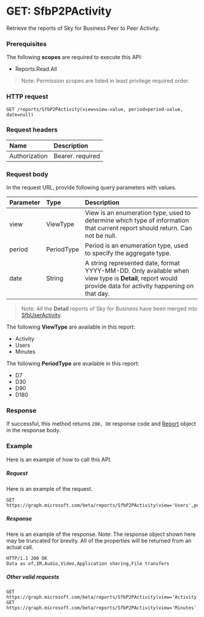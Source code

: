 # GET: SfbP2PActivity
Retrieve the reports of Sky for Business Peer to Peer Activity.

### Prerequisites
The following **scopes** are required to execute this API: 
- Reports.Read.All
> Note: Permission scopes are listed in least privilege required order.

### HTTP request
<!-- { "blockType": "ignored" } -->
```http
GET /reports/SfbP2PActivity(view=view-value, period=period-value, date=null)
```
### Request headers
| Name       | Description|
|:---------------|:----------|
| Authorization  | Bearer. required|

### Request body
In the request URL, provide following query parameters with values.

| Parameter	   | Type	|Description|
|:---------------|:--------|:----------|
|view|ViewType|View is an enumeration type, used to determine which type of information that current report should return. Can not be null.|
|period|PeriodType|Period is an enumeration type, used to specify the aggregate type.|
|date|String|A string represented date, format YYYY-MM-DD. Only available when view type is **Detail**, report would provide data for activity happening on that day.|

> Note: All the **Detail** reports of Sky for Business have been merged into [SfbUserActivity](reportroot_sfbuseractivity.md).

The following **ViewType** are available in this report:

- Activity
- Users
- Minutes

The following **PeriodType** are available in this report:

- D7
- D30
- D90
- D180

### Response
If successful, this method returns `200, OK` response code and [Report](../resources/report.md) object in the response body.

### Example
Here is an example of how to call this API.
##### Request
Here is an example of the request.
<!-- {
  "blockType": "request",
  "name": "reportroot_sfbp2pactivity"
}-->
```http
GET https://graph.microsoft.com/beta/reports/SfbP2PActivity(view='Users',period='D7',date=null)
```

##### Response
Here is an example of the response. Note: The response object shown here may be truncated for brevity. All of the properties will be returned from an actual call.
<!-- {
  "blockType": "response",
  "truncated": true,
  "@odata.type": "microsoft.graph.Report"
} -->
```http
HTTP/1.1 200 OK
Data as of,IM,Audio,Video,Application sharing,File transfers
```
##### Other valid requests
<!-- {
  "blockType": "request",
  "name": "reportroot_sfbp2pactivity"
}-->
```http
GET https://graph.microsoft.com/beta/reports/SfbP2PActivity(view='Activity',period='D7',date=null)
GET https://graph.microsoft.com/beta/reports/SfbP2PActivity(view='Minutes',period='D7',date=null)
```
<!-- uuid: 8fcb5dbc-d5aa-4681-8e31-b001d5168d79
2015-10-25 14:57:30 UTC -->
<!-- {
  "type": "#page.annotation",
  "description": "ReportRoot: SfbP2PActivity",
  "keywords": "",
  "section": "documentation",
  "tocPath": ""
}-->